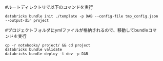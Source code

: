
#ルートディレクトリで以下のコマンドを実行  
```
databricks bundle init ./template -p DAB --config-file tmp_config.json --output-dir project
```

#プロジェクトフォルダにymlファイルが格納されるので、移動してbundleコマンドを実行

```
cp -r notebooks/ project/ && cd project
databricks bundle validate
databricks bundle deploy -t dev -p DAB
```
